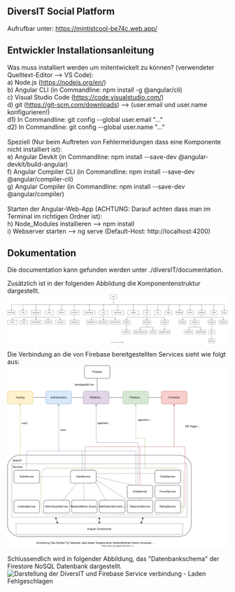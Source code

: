 ## DiversIT Social Platform

Aufrufbar unter: https://mintistcool-be74c.web.app/

## Entwickler Installationsanleitung
Was muss installiert werden um mitentwickelt zu können? (verwendeter Quelltext-Editor --> VS Code): \
a) Node.js (https://nodejs.org/en/) \
b) Angular CLI (in Commandline: npm install -g @angular/cli) \
c) Visual Studio Code (https://code.visualstudio.com/) \
d) git (https://git-scm.com/downloads) --> (user.email und user.name konfigurieren!) \
d1) In Commandline: git config --global user.email "..." \
d2) In Commandline: git config --global user.name "..." \
\
Speziell (Nur beim Auftreten von Fehlermeldungen dass eine Komponente nicht installiert ist): \
e) Angular Devkit (in Commandline: npm install --save-dev @angular-devkit/build-angular) \
f) Angular Compiler CLI (in Commandline: npm install --save-dev @angular/compiler-cli) \
g) Angular Compiler (in Commandline: npm install --save-dev @angular/compiler) \
\
Starten der Angular-Web-App (ACHTUNG: Darauf achten dass man im Terminal im richtigen Ordner ist): \
h) Node_Modules installieren --> npm install \
i) Webserver starten --> ng serve (Default-Host: http://localhost:4200)

## Dokumentation
Die documentation kann gefunden werden unter ./diversIT/documentation.

Zusätzlich ist in der folgenden Abbildung die Komponentenstruktur dargestellt.
<img src="https://github.com/stefan-hinterhoelzl/DiversIT/blob/main/diversIT/src/assets/documentation/diversIT-Component-hierarchy.svg?raw=true" alt="Darstellung der Komponentenhierarchie - Laden Fehlgeschlagen">

Die Verbindung an die von Firebase bereitgestellten Services sieht wie folgt aus:
<img src="https://github.com/stefan-hinterhoelzl/DiversIT/blob/main/diversIT/src/assets/documentation/diversIT-firebase-service-model.svg?raw=true" alt="Darstellung der DiversIT und Firebase Service verbindung - Laden Fehlgeschlagen">

Schlussendlich wird in folgender Abbildung, das "Datenbankschema" der Firestore NoSQL Datenbank dargestellt.
<img src="https://github.com/stefan-hinterhoelzl/DiversIT/blob/main/diversIT/src/assets/documentation/firestore-schema.svg?raw=true" alt="Darstellung der DiversIT und Firebase Service verbindung - Laden Fehlgeschlagen">